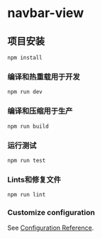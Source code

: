 # navbar-view 

## 项目安装
```
npm install
```

### 编译和热重载用于开发
```
npm run dev
```

### 编译和压缩用于生产
```
npm run build
```

### 运行测试
```
npm run test
```

### Lints和修复文件
```
npm run lint
```

### Customize configuration
See [Configuration Reference](https://cli.vuejs.org/config/).

